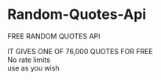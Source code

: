 # Random-Quotes-Api
FREE RANDOM QUOTES API

IT GIVES ONE OF 76,000 QUOTES FOR FREE\
No rate limits \
use as you wish
